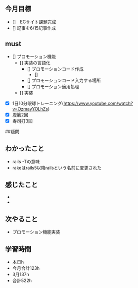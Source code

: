 
## 今月目標
- []　ECサイト課題完成
- [] 記事を6/15記事作成


## must
- [] プロモーション機能
  - [] 実装の言語化
    - [] プロモーションコード作成
       - []  
    - [] プロモーションコード入力する場所
    - [] プロモーション適用処理
  - [] 実装 
    
       
- [x] 1日10分眼球トレーニング(https://www.youtube.com/watch?v=OzmayYOLhZs)
- [x] 腹筋2回
- [x] 寿司打3回

##疑問





## わかったこと
-  rails -Tの意味
-  rakeはrails5以降railsという名前に変更された


## 感じたこと
- 
- 

## 次やること
  - プロモーション機能実装

## 学習時間
  - 本日h
  - 今月合計123h
  - 3月137h
  - 合計522h
